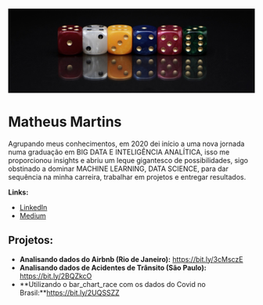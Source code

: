 
<p align="center">
  <img src="banner1.jpg" >
</p>

# Matheus Martins
Agrupando meus conhecimentos, em 2020 dei início a uma nova jornada numa graduação em BIG DATA E INTELIGÊNCIA ANALÍTICA, isso me proporcionou insights e abriu um leque gigantesco de possibilidades, sigo obstinado a dominar MACHINE LEARNING, DATA SCIENCE, para dar sequência na minha carreira, trabalhar em projetos e entregar resultados.

**Links:**
* [LinkedIn](www.linkedin.com/in/matheusfsm)
* [Medium](https://medium.com/@matheusfsm.mm)


## Projetos:

* **Analisando dados do Airbnb (Rio de Janeiro):** https://bit.ly/3cMsczE
* **Analisando dados de Acidentes de Trânsito (São Paulo):** https://bit.ly/2BQZkcO
* **Utilizando o bar_chart_race com os dados do Covid no Brasil:**https://bit.ly/2UQSSZZ

